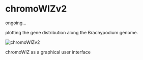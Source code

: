 # chromoWIZv2

ongoing...

plotting the gene distribution along the Brachypodium genome.

![chromoWIZv2](https://github.com/nthomasCUBE/chromoWIZv2/blob/master/chromoWIZv2d.png)

chromoWIZ as a graphical user interface
